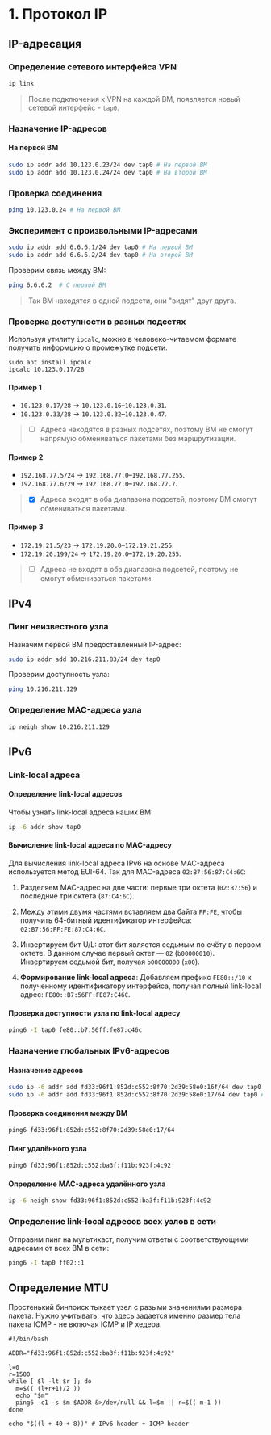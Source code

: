 # 1. Протокол IP

## IP-адресация

### Определение сетевого интерфейса VPN

```bash
ip link
```

> После подключения к VPN на каждой ВМ, появляется новый сетевой интерфейс - `tap0`.

### Назначение IP-адресов

#### На первой ВМ

```bash
sudo ip addr add 10.123.0.23/24 dev tap0 # На первой ВМ
sudo ip addr add 10.123.0.24/24 dev tap0 # На второй ВМ
```

### Проверка соединения

```bash
ping 10.123.0.24 # На первой ВМ
```

### Эксперимент с произвольными IP-адресами

```bash
sudo ip addr add 6.6.6.1/24 dev tap0 # На первой ВМ
sudo ip addr add 6.6.6.2/24 dev tap0 # На второй ВМ
```

Проверим связь между ВМ:

```bash
ping 6.6.6.2  # С первой ВМ
```

> Так ВМ находятся в одной подсети, они "видят" друг друга.

### Проверка доступности в разных подсетях

Используя утилиту `ipcalc`,
можно в человеко-читаемом формате получить информцию о промежутке подсети.

```
sudo apt install ipcalc
ipcalc 10.123.0.17/28
```

#### Пример 1

- `10.123.0.17/28` -> `10.123.0.16`–`10.123.0.31`.
- `10.123.0.33/28` -> `10.123.0.32`–`10.123.0.47`.

> - [ ] Адреса находятся в разных подсетях,
поэтому ВМ не смогут напрямую обмениваться пакетами без маршрутизации.

#### Пример 2

- `192.168.77.5/24` -> `192.168.77.0`–`192.168.77.255`.
- `192.168.77.6/29` -> `192.168.77.0`–`192.168.77.7`.

> - [X] Адреса входят в оба диапазона подсетей,
поэтому ВМ смогут обмениваться пакетами.

#### Пример 3

- `172.19.21.5/23` -> `172.19.20.0`–`172.19.21.255`.
- `172.19.20.199/24` -> `172.19.20.0`–`172.19.20.255`.

> - [ ] Адреса не входят в оба диапазона подсетей,
поэтому не смогут обмениваться пакетами.

## IPv4

### Пинг неизвестного узла

Назначим первой ВМ предоставленный IP-адрес:

```bash
sudo ip addr add 10.216.211.83/24 dev tap0
```

Проверим доступность узла:

```bash
ping 10.216.211.129
```

### Определение MAC-адреса узла

```bash
ip neigh show 10.216.211.129
```

## IPv6

### Link-local адреса

#### Определение link-local адресов

Чтобы узнать link-local адреса наших ВМ:

```bash
ip -6 addr show tap0
```

#### Вычисление link-local адреса по MAC-адресу

Для вычисления link-local адреса IPv6 на основе MAC-адреса используется метод EUI-64. Так для MAC-адреса `02:B7:56:87:C4:6C`:

1. Разделяем MAC-адрес на две части: первые три октета (`02:B7:56`) и последние три октета (`87:C4:6C`).

2. Между этими двумя частями вставляем два байта `FF:FE`, чтобы получить 64-битный идентификатор интерфейса: `02:B7:56:FF:FE:87:C4:6C`.

3. Инвертируем бит U/L: этот бит является седьмым по счёту в первом октете. В данном случае первый октет — `02` (`b00000010`). Инвертируем седьмой бит, получая `b00000000` (`x00`).

4. **Формирование link-local адреса**: Добавляем префикс `FE80::/10` к полученному идентификатору интерфейса, получая полный link-local адрес: `FE80::B7:56FF:FE87:C46C`.

#### Проверка доступности узла по link-local адресу

```bash
ping6 -I tap0 fe80::b7:56ff:fe87:c46c
```

### Назначение глобальных IPv6-адресов

#### Назначение адресов

```bash
sudo ip -6 addr add fd33:96f1:852d:c552:8f70:2d39:58e0:16f/64 dev tap0 # На первой ВМ
sudo ip -6 addr add fd33:96f1:852d:c552:8f70:2d39:58e0:17/64 dev tap0 # На второй ВМ
```

#### Проверка соединения между ВМ

```bash
ping6 fd33:96f1:852d:c552:8f70:2d39:58e0:17/64
```

#### Пинг удалённого узла

```bash
ping6 fd33:96f1:852d:c552:ba3f:f11b:923f:4c92
```

#### Определение MAC-адреса удалённого узла

```bash
ip -6 neigh show fd33:96f1:852d:c552:ba3f:f11b:923f:4c92
```

### Определение link-local адресов всех узлов в сети

Отправим пинг на мультикаст, получим ответы с соответствующими адресами от всех ВМ в сети:

```bash
ping6 -I tap0 ff02::1
```

## Определение MTU

Простенький бинпоиск тыкает узел с разыми значениями размера пакета.
Нужно учитывать, что здесь задается именно размер тела пакета ICMP - не включая ICMP и IP хедера.

```
#!/bin/bash

ADDR="fd33:96f1:852d:c552:ba3f:f11b:923f:4c92"

l=0
r=1500
while [ $l -lt $r ]; do
  m=$(( (l+r+1)/2 ))
  echo "$m"
  ping6 -c1 -s $m $ADDR &>/dev/null && l=$m || r=$(( m-1 ))
done

echo "$((l + 40 + 8))" # IPv6 header + ICMP header 
```
